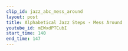 ```yaml
---
clip_id: jazz_abc_mess_around
layout: post
title: Alphabetical Jazz Steps - Mess Around
youtube_id: mEWxdPTCubI
start_time: 140
end_time: 147
---
```


